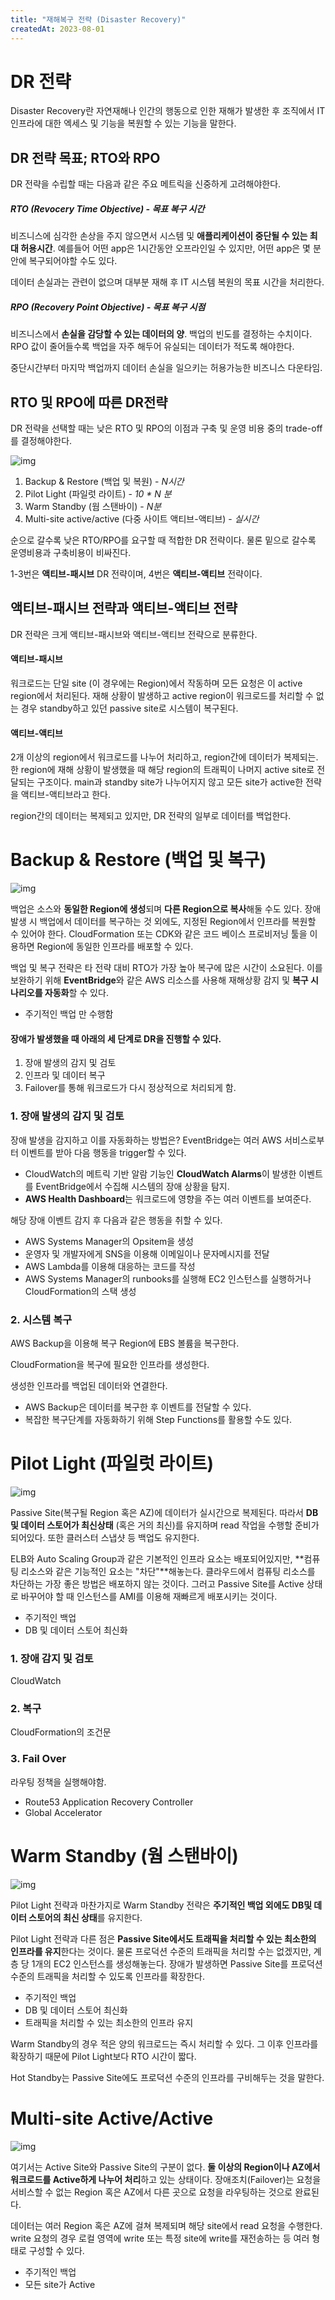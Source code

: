 ```yaml
---
title: "재해복구 전략 (Disaster Recovery)"
createdAt: 2023-08-01
---
```


# DR 전략

Disaster Recovery란 자연재해나 인간의 행동으로 인한 재해가 발생한 후 조직에서 IT 인프라에 대한 엑세스 및 기능을 복원할 수 있는 기능을 말한다.

## DR 전략 목표; RTO와 RPO 

DR 전략을 수립할 때는 다음과 같은 주요 메트릭을 신중하게 고려해야한다.

##### RTO (Revocery Time Objective) - 목표 복구 시간

비즈니스에 심각한 손상을 주지 않으면서 시스템 및 **애플리케이션이 중단될 수 있는 최대 허용시간**. 예를들어 어떤 app은 1시간동안 오프라인일 수 있지만, 어떤 app은 몇 분 안에 복구되어야할 수도 있다.

데이터 손실과는 관련이 없으며 대부분 재해 후 IT 시스템 복원의 목표 시간을 처리한다.

##### RPO (Recovery Point Objective) - 목표 복구 시점 

비즈니스에서 **손실을 감당할 수 있는 데이터의 양**. 백업의 빈도를 결정하는 수치이다. RPO 값이 줄어들수록 백업을 자주 해두어 유실되는 데이터가 적도록 해야한다.

중단시간부터 마지막 백업까지 데이터 손실을 일으키는 허용가능한 비즈니스 다운타임.

## RTO 및 RPO에 따른 DR전략 

DR 전략을 선택할 때는 낮은 RTO 및 RPO의 이점과 구축 및 운영 비용 중의 trade-off를 결정해야한다.

![img](https://d2908q01vomqb2.cloudfront.net/2a459380709e2fe4ac2dae5733c73225ff6cfee1/2023/02/14/P77245128_img01.png)

1. Backup & Restore (백업 및 복원) - *N시간*
2. Pilot Light (파일럿 라이트) - *10 \* N 분*
3. Warm Standby (웜 스탠바이) - *N분* 
4. Multi-site active/active (다중 사이트 액티브-액티브) - *실시간*

순으로 갈수록 낮은 RTO/RPO를 요구할 때 적합한 DR 전략이다. 물론 밑으로 갈수록 운영비용과 구축비용이 비싸진다.

1-3번은 **액티브-패시브** DR 전략이며, 4번은 **액티브-액티브** 전략이다.



## 액티브-패시브 전략과 액티브-액티브 전략

DR 전략은 크게 액티브-패시브와 액티브-액티브 전략으로 분류한다.

#### 액티브-패시브 

워크로드는 단일 site (이 경우에는 Region)에서 작동하며 모든 요청은 이 active region에서 처리된다. 재해 상황이 발생하고 active region이 워크로드를 처리할 수 없는 경우 standby하고 있던 passive site로 시스템이 복구된다.

#### 액티브-액티브

2개 이상의 region에서 워크로드를 나누어 처리하고, region간에 데이터가 복제되는. 한 region에 재해 상황이 발생했을 때 해당 region의 트래픽이 나머지 active site로 전달되는 구조이다. main과 standby site가 나누어지지 않고 모든 site가 active한 전략을 액티브-액티브라고 한다.

region간의 데이터는 복제되고 있지만, DR 전략의 일부로 데이터를 백업한다.



# Backup & Restore (백업 및 복구)

![img](https://d2908q01vomqb2.cloudfront.net/2a459380709e2fe4ac2dae5733c73225ff6cfee1/2023/01/24/P77670400_IM05.png)

백업은 소스와 **동일한 Region에 생성**되며 **다른 Region으로 복사**해둘 수도 있다. 장애 발생 시 백업에서 데이터를 복구하는 것 외에도, 지정된 Region에서 인프라를 복원할 수 있어야 한다. CloudFormation 또는 CDK와 같은 코드 베이스 프로비저닝 툴을 이용하면 Region에 동일한 인프라를 배포할 수 있다.

백업 및 복구 전략은 타 전략 대비 RTO가 가장 높아 복구에 많은 시간이 소요된다. 이를 보완하기 위해 **EventBridge**와 같은 AWS 리소스를 사용해 재해상황 감지 및 **복구 시나리오를 자동화**할 수 있다.

- 주기적인 백업 만 수행함

#### 장애가 발생했을 때 아래의 세 단계로 DR을 진행할 수 있다.

1. 장애 발생의 감지 및 검토
2. 인프라 및 데이터 복구
3. Failover를 통해 워크로드가 다시 정상적으로 처리되게 함.

### 1. 장애 발생의 감지 및 검토

장애 발생을 감지하고 이를 자동화하는 방법은? EventBridge는 여러 AWS 서비스로부터 이벤트를 받아 다음 행동을 trigger할 수 있다.

- CloudWatch의 메트릭 기반 알람 기능인 **CloudWatch Alarms**이 발생한 이벤트를 EventBridge에서 수집해 시스템의 장애 상황을 탐지. 
- **AWS Health Dashboard**는 워크로드에 영향을 주는 여러 이벤트를 보여준다.

해당 장애 이벤트 감지 후 다음과 같은 행동을 취할 수 있다.

- AWS Systems Manager의 Opsitem을 생성
- 운영자 및 개발자에게 SNS을 이용해 이메일이나 문자메시지를 전달
- AWS Lambda를 이용해 대응하는 코드를 작성
- AWS Systems Manager의 runbooks를 실행해 EC2 인스턴스를 실행하거나 CloudFormation의 스택 생성

### 2. 시스템 복구

AWS Backup을 이용해 복구 Region에 EBS 볼륨을 복구한다.

CloudFormation을 복구에 필요한 인프라를 생성한다.

생성한 인프라를 백업된 데이터와 연결한다.

- AWS Backup은 데이터를 복구한 후 이벤트를 전달할 수 있다.
- 복잡한 복구단계를 자동화하기 위해 Step Functions를 활용할 수도 있다.



# Pilot Light (파일럿 라이트)

![img](https://d2908q01vomqb2.cloudfront.net/2a459380709e2fe4ac2dae5733c73225ff6cfee1/2023/01/24/P77670400_IM06.png)

Passive Site(복구될 Region 혹은 AZ)에 데이터가 실시간으로 복제된다. 따라서 **DB 및 데이터 스토어가 최신상태** (혹은 거의 최신)를 유지하며 read 작업을 수행할 준비가 되어있다. 또한 클러스터 스냅샷 등 백업도 유지한다.

ELB와 Auto Scaling Group과 같은 기본적인 인프라 요소는 배포되어있지만, **컴퓨팅 리소스와 같은 기능적인 요소는 "차단"**해놓는다. 클라우드에서 컴퓨팅 리소스를 차단하는 가장 좋은 방법은 배포하지 않는 것이다. 그러고 Passive Site를 Active 상태로 바꾸어야 할 때 인스턴스를 AMI를 이용해 재빠르게 배포시키는 것이다.

- 주기적인 백업
- DB 및 데이터 스토어 최신화



### 1. 장애 감지 및 검토 

CloudWatch

### 2. 복구 

CloudFormation의 조건문

### 3. Fail Over

라우팅 정책을 실행해야함.

- Route53 Application Recovery Controller
- Global Accelerator

# Warm Standby (웜 스탠바이)

![img](https://d2908q01vomqb2.cloudfront.net/2a459380709e2fe4ac2dae5733c73225ff6cfee1/2023/01/24/P77670400_IM07.png)

Pilot Light 전략과 마찬가지로 Warm Standby 전략은 **주기적인 백업 외에도 DB및 데이터 스토어의 최신 상태**를 유지한다. 

Pilot Light 전략과 다른 점은 **Passive Site에서도 트래픽을 처리할 수 있는 최소한의 인프라를 유지**한다는 것이다. 물론 프로덕션 수준의 트래픽을 처리할 수는 없겠지만, 계층 당 1개의 EC2 인스턴스를 생성해놓는다. 장애가 발생하면 Passive Site를 프로덕션 수준의 트래픽을 처리할 수 있도록 인프라를 확장한다.

- 주기적인 백업
- DB 및 데이터 스토어 최신화
- 트래픽을 처리할 수 있는 최소한의 인프라 유지



Warm Standby의 경우 적은 양의 워크로드는 즉시 처리할 수 있다. 그 이후 인프라를 확장하기 때문에 Pilot Light보다 RTO 시간이 짧다.

Hot Standby는 Passive Site에도 프로덕션 수준의 인프라를 구비해두는 것을 말한다.

# Multi-site Active/Active

![img](https://d2908q01vomqb2.cloudfront.net/2a459380709e2fe4ac2dae5733c73225ff6cfee1/2023/01/24/P77670400_IM08.png)

여기서는 Active Site와 Passive Site의 구분이 없다. **둘 이상의 Region이나 AZ에서 워크로드를 Active하게 나누어 처리**하고 있는 상태이다. 장애조치(Failover)는 요청을 서비스할 수 없는 Region 혹은 AZ에서 다른 곳으로 요청을 라우팅하는 것으로 완료된다. 

데이터는 여러 Region 혹은 AZ에 걸쳐 복제되며 해당 site에서 read 요청을 수행한다. write 요청의 경우 로컬 영역에 write 또는 특정 site에 write를 재전송하는 등 여러 형태로 구성할 수 있다.

- 주기적인 백업
- 모든 site가 Active